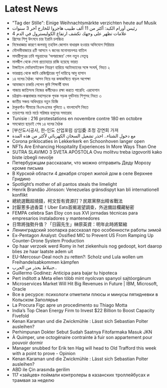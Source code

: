 # Latest News
-  "Tag der Stille": Einige Weihnachtsmärkte verzichten heute auf Musik
-  رئيس أورام الكبد: أكثر من 11 ألف طبيب هاجروا للخارج آخر 3 سنوات
-  4 علامات تظهر على وجهك تكشف ارتفاع الكوليسترول في الدم
-  গ্রিসের শিশু উৎসবে চার ইরানি চলচ্চিত্র
-  নিষেধাজ্ঞার কারণে জলবায়ু তহবিল জোগান বাধাগ্রস্ত হওয়ার অভিযোগ সিরিয়ার
-  মৌলভীবাজারে ৪টি আসনে ৭ জনের মনোনয়নপত্র বাতিল
-  মাদারীপুরের ঢাবি পড়ুয়াদের ‘অপরাজেয়’ পেল নতুন নেতৃত্ব
-  মালদ্বীপ থেকে সেনা প্রত্যাহারে রাজি হয়েছে ভারত
-  টাঙ্গাইলে মোটরসাইকেল নিয়ন্ত্রণ হারিয়ে অটোভ্যানের সঙ্গে সংঘর্ষ, নিহত ২
-  ভারপ্রাপ্ত থেকে জাবি রেজিস্ট্রারের পূর্ণ দায়িত্বে আবু হাসান
-  ১৪ দলের বৈঠক: আসন নিয়ে দর কষাকষিতে বাড়ল অপেক্ষা
-  আমাজনে চাকরি পেলেন কুবি শিক্ষার্থী যাদব
-  গাজায় জাতিসংঘ নিজের কর্মীদেরও রক্ষা করতে পারেনি: এরদোগান
-  চট্টগ্রাম-কক্সবাজার মহাসড়কে পৃথক সড়ক দুর্ঘটনায় শিশুসহ নিহত ৩
-  জাতীয় সঞ্চয় অধিদপ্তরে নতুন ডিজি
-  ঠাকুরগাঁও সীমান্তে বিএসএফের গুলিতে ২ বাংলাদেশি নিহত
-  তাড়াশের মাঠে মাঠে সরিষার হলুদের সমারোহ
-  Tunisie : 216 protestations en novembre contre 180 en octobre
-  সমঝোতা ছাড়াই শেষ ১৪ দলের বৈঠক
-  [부산도시공사, 한-인도 산업포럼 상임委 초청 강연회 가져
-  مع دخول الشتاء.. احذر تشغيل السخان الكهربائي لأكثر من هذه المدة
-  Corona priklocaties in Lekkerkerk en Schoonhoven langer open
-  NFTs Are Enhancing Hospitality Experiences In More Ways Than One
-  SUTRA SLAVIMO 3 SVETA APOSTOLA Ovu molitvu treba izgovoriti kako biste izbegli nevolje
-  Петербуржцам рассказали, что можно отправить Деду Морозу кроме письма
-  В Курской области 4 декабря сгорел жилой дом в селе Верхнее Гридино
-  Spotlight’s mother of all pantos steals the limelight
-  Henrik Brandão Jönsson: Venezuelas gränsdispyt kan bli internationell konflikt
-  總統選戰超燒錢，柯文哲有資源打？民眾黨祭出精省戰法
-  討厭蔥多過香菜！Uber Eats首揭渴望調查，外送備註欄藏秘密
-  FEMPA celebra San Eloy con sus XVI jornadas técnicas para empresarios instaladores y mantenedores
-  日幣將強勢升值？「日圓先生」榊原英資：明年此時將緊縮
-  Ленинградский зоопарка рассказал про особенности работы зимой
-  Ex-Pentagon Analyst: Ossified MIC to Prevent US From Ramping Up Counter-Drone System Production
-  Op haar verzoek werd Romy in het ziekenhuis nog gedoopt, kort daarop blies ze haar laatste adem uit
-  EU-Mercosur-Deal noch zu retten?: Scholz und Lula wollen um Freihandelsabkommen kämpfen
-  جنبلاط يحذر من الحرب..
-  Guillermo Godínez: Anticipa para bajar tu hipoteca
-  Pert indított a Meta ellen több mint nyolcvan spanyol sajtóorgánum
-  Microservices Market Will Hit Big Revenues in Future | IBM, Microsoft, Oracle
-  Все в ресурсе: психологи отметили плюсы и минусы пятидневки в Кольском Заполярье
-  La Procura Figc apre un procedimento su Thiago Motta
-  India’s Top Clean Energy Firm to Invest $22 Billion to Boost Capacity Fivefold
-  Kenan Karaman und die Zwickmühle : Lässt sich Sebastian Polter ausleihen?
-  Perhimpunan Dokter Sebut Sudah Saatnya Fitofarmaka Masuk JKN
-  À Quimper, une octogénaire contrainte à fuir son appartement pour pouvoir dormir
-  Manager snubbed for Erik ten Hag will head to Old Trafford this week with a point to prove - Opinion
-  Kenan Karaman und die Zwickmühle : Lässt sich Sebastian Polter ausleihen?
-  ABD ile Çin arasında gerilim
-  117 «зайцев» поймали контролеры в казанских троллейбусах и трамвая за неделю
